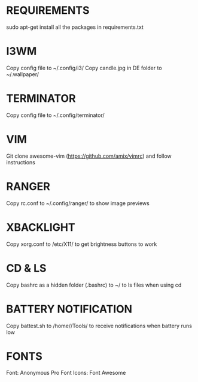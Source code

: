 # REQUIREMENTS
sudo apt-get install all the packages in requirements.txt

# I3WM
Copy config file to ~/.config/i3/<place file here>
Copy candle.jpg in DE folder to ~/.wallpaper/<place image here>

# TERMINATOR
Copy config file to ~/.config/terminator/<place file here>

# VIM
Git clone awesome-vim (https://github.com/amix/vimrc) and follow instructions

# RANGER
Copy rc.conf to ~/.config/ranger/<place file here> to show image previews

# XBACKLIGHT
Copy xorg.conf to /etc/X11/<place file here> to get brightness buttons to work

# CD & LS
Copy bashrc as a hidden folder (.bashrc) to ~/<place file here> to ls files when using cd 

# BATTERY NOTIFICATION
Copy battest.sh to /home/<user>/Tools/<place file here> to receive notifications when battery runs low

# FONTS
Font: Anonymous Pro
Font Icons: Font Awesome
